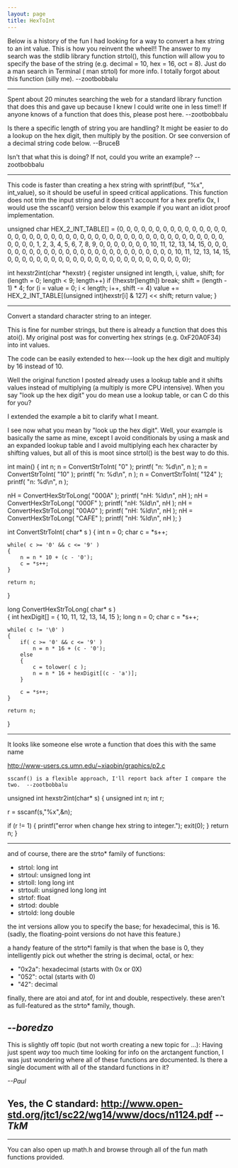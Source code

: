 ```yaml
---
layout: page
title: HexToInt
---
```





Below is a history of the fun I had looking for a way to convert a hex string to an int value. This is how you reinvent the wheel!! The answer to my search was the stdlib library function     strtol(), this function will allow you to specify the base of the string (e.g. decimal = 10, hex = 16, oct = 8). Just do a man search in Terminal (    man strtol) for more info. I totally forgot about this function (silly me). --zootbobbalu

----


Spent about 20 minutes searching the web for a standard library function that does this and gave up because I knew I could write one in less time!! If anyone knows of a function that does this, please post here. --zootbobbalu

Is there a specific length of string you are handling?  It might be easier to do a lookup on the hex digit, then multiply by the position. Or see conversion of a decimal string code below. --BruceB 

Isn't that what this is doing? If not, could you write an example? --zootbobbalu

----

This code is faster than creating a hex string with     sprintf(buf, "%x", int_value), so it should be useful in speed critical applications. This function does not trim the input string and it doesn't account for a hex prefix     0x, I would use the sscanf() version below this example if you want an idiot proof implementation. 

    

unsigned char HEX_2_INT_TABLE[] = {0, 0, 0, 0, 0, 0, 0, 0, 0, 0, 0, 0, 
            0, 0, 0, 0, 0, 0, 0, 0, 0, 0, 0, 0, 0, 0, 0, 0, 0, 0, 0, 0, 0, 
            0, 0, 0, 0, 0, 0, 0, 0, 0, 0, 0, 0, 0, 0, 0, 0, 1, 2, 3, 4, 5, 
            6, 7, 8, 9, 0, 0, 0, 0, 0, 0, 0, 10, 11, 12, 13, 14, 15, 0, 0, 
            0, 0, 0, 0, 0, 0, 0, 0, 0, 0, 0, 0, 0, 0, 0, 0, 0, 0, 0, 0, 0, 
            0, 0, 0, 10, 11, 12, 13, 14, 15, 0, 0, 0, 0, 0, 0, 0, 0, 0, 0, 
            0, 0, 0, 0, 0, 0, 0, 0, 0, 0, 0, 0, 0, 0, 0};
            
int hexstr2int(char *hexstr) {
    register unsigned int length, i, value, shift;
    for (length = 0; length < 9; length++) if (!hexstr[length]) break;
    shift = (length - 1) * 4;
    for (i = value = 0; i < length; i++, shift -= 4)
        value += HEX_2_INT_TABLE[(unsigned int)hexstr[i] & 127] << shift;
    return value;
}



----

Convert a standard character string to an integer. 

This is fine for number strings, but there is already a function that does this     atoi(). My original post was for converting hex strings (e.g. 0xF20A0F34) into int values.   

The code can be easily extended to hex---look up the hex digit and multiply by 16 instead of 10.

Well the original function I posted already uses a lookup table and it shifts values instead of multiplying (a multiply is more CPU intensive). When you say "look up the hex digit" you do mean use a lookup table, or can C do this for you?

I extended the example a bit to clarify what I meant.

I see now what you mean by "look up the hex digit". Well, your example is basically the same as mine, except I avoid conditionals by using a mask and an expanded lookup table and I avoid multiplying each hex character by shifting values, but all of this is moot since     strtol() is the best way to do this. 

    
int main()
{
   int n;
   n = ConvertStrToInt( "0" );
   printf( "n: %d\n", n );
   n = ConvertStrToInt( "10" );
   printf( "n: %d\n", n );
   n = ConvertStrToInt( "124" );
   printf( "n: %d\n", n );

   nH = ConvertHexStrToLong( "000A" );
   printf( "nH: %ld\n", nH );
   nH = ConvertHexStrToLong( "000F" );
   printf( "nH: %ld\n", nH );
   nH = ConvertHexStrToLong( "00A0" );
   printf( "nH: %ld\n", nH );
   nH = ConvertHexStrToLong( "CAFE" );
   printf( "nH: %ld\n", nH );
}

int ConvertStrToInt( char* s )
{
    int  n = 0;
    char c = *s++;

    while( c >= '0' && c <= '9' )
    {
        n = n * 10 + (c - '0');    
        c = *s++;
    }

    return n;
}

long ConvertHexStrToLong( char* s )   
{
    int hexDigit[] = { 10, 11, 12, 13, 14, 15 };
    long n = 0;
    char c = *s++;

    while( c != '\0' )
    {
        if( c >= '0' && c <= '9' )
            n = n * 16 + (c - '0');
        else
        {
            c = tolower( c );
            n = n * 16 + hexDigit[(c - 'a')];
        }

        c = *s++;
    }

    return n;
}



----


It looks like someone else wrote a function that does this with the same name 

http://www-users.cs.umn.edu/~xiaobin/graphics/p2.c

    sscanf() is a flexible approach, I'll report back after I compare the two.  --zootbobbalu

    

unsigned int  hexstr2int(char* s)
{
  unsigned int n;
  int r;

  r = sscanf(s,"%x",&n);

  if (r != 1) {
    printf("error when change hex string to integer.");
    exit(0);
  }
  return n;
}



----

and of course, there are the strto* family of functions:


* strtol: long int
* strtoul: unsigned long int
* strtoll: long long int
* strtoull: unsigned long long int
* strtof: float
* strtod: double
* strtold: long double


the int versions allow you to specify the base; for hexadecimal, this is 16. (sadly, the floating-point versions do not have this feature.)

a handy feature of the strto*l family is that when the base is 0, they intelligently pick out whether the string is decimal, octal, or hex:


* "0x2a": hexadecimal (starts with 0x or 0X)
* "052": octal (starts with 0)
* "42": decimal


finally, there are atoi and atof, for int and double, respectively. these aren't as full-featured as the strto* family, though.

*--boredzo*
----

This is slightly off topic (but not worth creating a new topic for ...): Having just spent *way* too much
time looking for info on the arctangent function, I was just wondering where all of these functions are documented. Is there a single
document with all of the standard functions in it?

*--Paul*

Yes, the C standard:  http://www.open-std.org/jtc1/sc22/wg14/www/docs/n1124.pdf *--TkM*
----

----
You can also open up     math.h and browse through all of the fun math functions provided.

